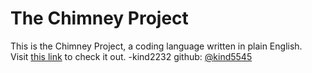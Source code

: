 # The Chimney Project
This is the Chimney Project, a coding language written in plain English.  
Visit [this link](https://github.com/chimneyproject/chimneyproject.github.io) to check it out.
-kind2232
github: [@kind5545](https://github.com/kind5545)
